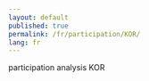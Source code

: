 ```yaml
---
layout: default
published: true
permalink: /fr/participation/KOR/
lang: fr
---
```


participation analysis KOR
